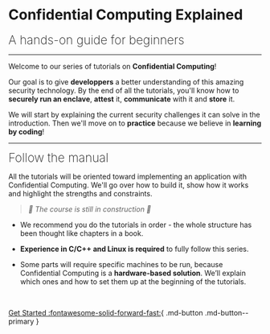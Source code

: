 # Confidential Computing Explained

<font size="5"><span style="font-weight: 200">
A hands-on guide for beginners
</font></span>
___________________________________________________

Welcome to our series of tutorials on **Confidential Computing**! 

Our goal is to give **developpers** a better understanding of this amazing security technology. By the end of all the tutorials, you'll know how to **securely run an enclave**, **attest** it, **communicate** with it and **store** it.

We will start by explaining the current security challenges it can solve in the introduction. Then we'll move on to **practice** because we believe in **learning by coding**!

______________________________________________________

<font size="5"><span style="font-weight: 200">
Follow the manual
</font></span>

All the tutorials will be oriented toward implementing an application with Confidential Computing. We'll go over how to build it, show how it works and highlight the strengths and constraints. 

> *🚧 The course is still in construction 🚧* 

- We recommend you do the tutorials in order - the whole structure has been thought like chapters in a book. 

- **Experience in C/C++ and Linux is required** to fully follow this series. 

- Some parts will require specific machines to be run, because Confidential Computing is a **hardware-based solution**. We’ll explain which ones and how to set them up at the beginning of the tutorials.

<br />

[Get Started :fontawesome-solid-forward-fast:](./docs/introduction/security-privacy-challenges.md){ .md-button .md-button--primary }

